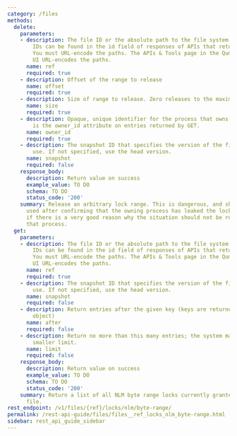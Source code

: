 ```yaml
---
category: /files
methods:
  delete:
    parameters:
    - description: The file ID or the absolute path to the file system object. File
        IDs can be found in the id field of responses of APIs that return file attributes.
        You must URL-encode the paths. The APIs & Tools page in the Qumulo Core Web
        UI URL-encodes the paths.
      name: ref
      required: true
    - description: Offset of the range to release
      name: offset
      required: true
    - description: Size of range to release. Zero releases to the maximum file size.
      name: size
      required: true
    - description: Opaque, unique identifier for the process that owns the lock. This
        is the owner_id attribute on entries returned by GET.
      name: owner_id
      required: true
    - description: The snapshot ID that specifies the version of the filesystem to
        use. If not specified, use the head version.
      name: snapshot
      required: false
    response_body:
      description: Return value on success
      example_value: TO DO
      schema: TO DO
      status_code: '200'
    summary: Release an arbitrary lock range. This is dangerous, and should only be
      used after confirming that the owning process has leaked the lock, and only
      if there is a very good reason why the situation should not be resolved by terminating
      that process.
  get:
    parameters:
    - description: The file ID or the absolute path to the file system object. File
        IDs can be found in the id field of responses of APIs that return file attributes.
        You must URL-encode the paths. The APIs & Tools page in the Qumulo Core Web
        UI URL-encodes the paths.
      name: ref
      required: true
    - description: The snapshot ID that specifies the version of the filesystem to
        use. If not specified, use the head version.
      name: snapshot
      required: false
    - description: Return entries after the given key (keys are returned in the paging
        object)
      name: after
      required: false
    - description: Return no more than this many entries; the system may choose a
        smaller limit.
      name: limit
      required: false
    response_body:
      description: Return value on success
      example_value: TO DO
      schema: TO DO
      status_code: '200'
    summary: Return a list of all NLM byte range locks currently granted on the specified
      file.
rest_endpoint: /v1/files/{ref}/locks/nlm/byte-range/
permalink: /rest-api-guide/files/files__ref_locks_nlm_byte-range.html
sidebar: rest_api_guide_sidebar
---
```


